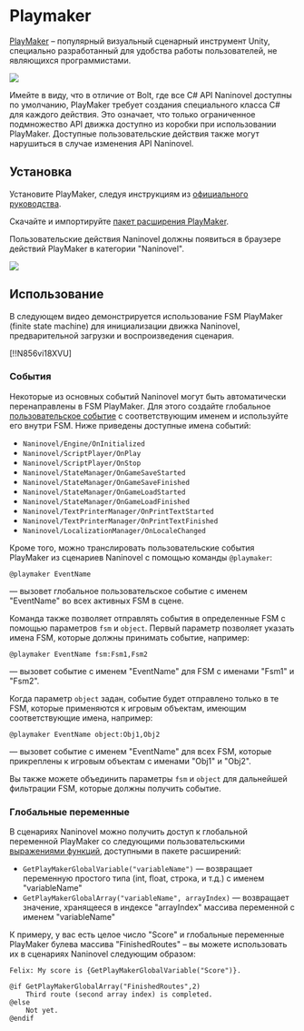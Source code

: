 ﻿# Playmaker

[PlayMaker](https://assetstore.unity.com/packages/tools/visual-scripting/playmaker-368) – популярный визуальный сценарный инструмент Unity, специально разработанный для удобства работы пользователей, не являющихся программистами. 

![](https://i.gyazo.com/0a5b219b059fd61c85d225e903d77857.png)

Имейте в виду, что в отличие от Bolt, где все C# API Naninovel доступны по умолчанию, PlayMaker требует создания специального класса C# для каждого действия. Это означает, что только ограниченное подмножество API движка доступно из коробки при использовании PlayMaker. Доступные пользовательские действия также могут нарушиться в случае изменения API Naninovel.

## Установка

Установите PlayMaker, следуя инструкциям из [официального руководства](https://hutonggames.fogbugz.com/default.asp?W11).

Скачайте и импортируйте [пакет расширения PlayMaker](https://github.com/Naninovel/PlayMaker/raw/master/NaninovelPlayMaker.unitypackage).

Пользовательские действия Naninovel должны появиться в браузере действий PlayMaker в категории "Naninovel".

![](https://i.gyazo.com/a40b0b7b21c73d3b5f64b005085198ea.png)

## Использование

В следующем видео демонстрируется использование FSM PlayMaker (finite state machine) для инициализации движка Naninovel, предварительной загрузки и воспроизведения сценария.

[!!N856vi18XVU]

### События

Некоторые из основных событий Naninovel могут быть автоматически перенаправлены в FSM PlayMaker. Для этого создайте глобальное [пользовательское событие](https://hutonggames.fogbugz.com/default.asp?W148) с соответствующим именем и используйте его внутри FSM. Ниже приведены доступные имена событий:

- `Naninovel/Engine/OnInitialized`
- `Naninovel/ScriptPlayer/OnPlay`
- `Naninovel/ScriptPlayer/OnStop`
- `Naninovel/StateManager/OnGameSaveStarted`
- `Naninovel/StateManager/OnGameSaveFinished`
- `Naninovel/StateManager/OnGameLoadStarted`
- `Naninovel/StateManager/OnGameLoadFinished`
- `Naninovel/TextPrinterManager/OnPrintTextStarted`
- `Naninovel/TextPrinterManager/OnPrintTextFinished`
- `Naninovel/LocalizationManager/OnLocaleChanged`

Кроме того, можно транслировать пользовательские события PlayMaker из сценариев Naninovel с помощью команды `@playmaker`:

```nani
@playmaker EventName
```

— вызовет глобальное пользовательское событие с именем "EventName" во всех активных FSM в сцене.

Команда также позволяет отправлять события в определенные FSM с помощью параметров `fsm` и `object`. Первый параметр позволяет указать имена FSM, которые должны принимать событие, например:

```nani
@playmaker EventName fsm:Fsm1,Fsm2
```

— вызовет событие с именем "EventName" для FSM с именами "Fsm1" и "Fsm2".

Когда параметр `object` задан, событие будет отправлено только в те FSM, которые применяются к игровым объектам, имеющим соответствующие имена, например:
```nani
@playmaker EventName object:Obj1,Obj2
```

— вызовет событие с именем "EventName" для всех FSM, которые прикреплены к игровым объектам с именами "Obj1" и "Obj2".

Вы также можете объединить параметры `fsm` и `object` для дальнейшей фильтрации FSM, которые должны получить событие.

### Глобальные переменные

В сценариях Naninovel можно получить доступ к глобальной переменной PlayMaker со следующими пользовательскими [выражениями функций](/ru/guide/script-expressions.html#expression-functions), доступными в пакете расширений:
 - `GetPlayMakerGlobalVariable("variableName")` — возвращает переменную простого типа (int, float, строка, и т.д.) c именем "variableName"
 - `GetPlayMakerGlobalArray("variableName", arrayIndex)` — возвращает значение, хранящееся в индексе "arrayIndex" массива переменной с именем "variableName"

К примеру, у вас есть целое число "Score" и глобальные переменные PlayMaker булева массива "FinishedRoutes" – вы можете использовать их в сценариях Naninovel следующим образом:


```nani
Felix: My score is {GetPlayMakerGlobalVariable("Score")}.

@if GetPlayMakerGlobalArray("FinishedRoutes",2)
    Third route (second array index) is completed.
@else
    Not yet.
@endif
```